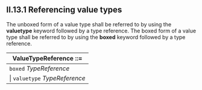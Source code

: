 ## II.13.1 Referencing value types

The unboxed form of a value type shall be referred to by using the **valuetype** keyword followed by a type reference.   The boxed form of a value type shall be referred to by using the **boxed** keyword followed by a type reference.

 | ValueTypeReference ::=
 | ----
 | `boxed` _TypeReference_
 | \| `valuetype` _TypeReference_
